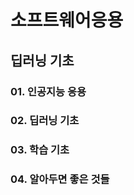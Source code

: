 <h1>소프트웨어응용</h1>

<h2>딥러닝 기초</h3>

<h3>01. 인공지능 응용</h3>

<h3>02. 딥러닝 기초</h3>

<h3>03. 학습 기초</h3>

<h3>04. 알아두면 좋은 것들</h3>

